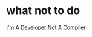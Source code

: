 # what not to do

[I'm A Developer Not A Compiler](https://www.blobstreaming.org/im-a-developer-not-a-compiler/)